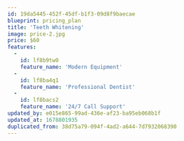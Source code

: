 ```yaml
---
id: 19da5445-452f-45df-b1f3-09d8f9baecae
blueprint: pricing_plan
title: 'Teeth Whitening'
image: price-2.jpg
price: $60
features:
  -
    id: lf8b9tw0
    feature_name: 'Modern Equipment'
  -
    id: lf8ba4q1
    feature_name: 'Professional Dentist'
  -
    id: lf8bacs2
    feature_name: '24/7 Call Support'
updated_by: e015e865-99ad-436e-af23-ba95eb068b1f
updated_at: 1678801935
duplicated_from: 38d75a79-094f-4ad2-a644-7d7932068390
---
```

